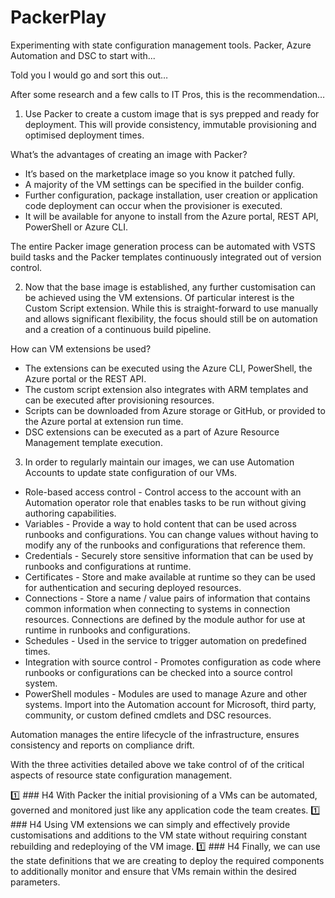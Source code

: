 # PackerPlay
Experimenting with state configuration management tools. Packer, Azure Automation and DSC to start with...

Told you I would go and sort this out…

After some research and a few calls to IT Pros, this is the recommendation…

1. Use Packer to create a custom image that is sys prepped and ready for deployment. This will provide consistency, immutable provisioning and optimised deployment times.

What’s the advantages of creating an image with Packer?

- It’s based on the marketplace image so you know it patched fully.
- A majority of the VM settings can be specified in the builder config.
- Further configuration, package installation, user creation or application code deployment can occur when the provisioner is executed. 
- It will be available for anyone to install from the Azure portal, REST API, PowerShell or Azure CLI.

The entire Packer image generation process can be automated with VSTS build tasks and the Packer templates continuously integrated out of version control. 

2.	Now that the base image is established, any further customisation can be achieved using the VM extensions. Of particular interest is the Custom Script extension. While this is straight-forward to use manually and allows significant flexibility, the focus should still be on automation and a creation of a continuous build pipeline.

How can VM extensions be used?

- The extensions can be executed using the Azure CLI, PowerShell, the Azure portal or the REST API.
- The custom script extension also integrates with ARM templates and can be executed after provisioning resources.
- Scripts can be downloaded from Azure storage or GitHub, or provided to the Azure portal at extension run time.
- DSC extensions can be executed as a part of Azure Resource Management template execution. 

3.	In order to regularly maintain our images, we can use Automation Accounts to update state configuration of our VMs.

- Role-based access control - Control access to the account with an Automation operator role that enables tasks to be run without giving authoring capabilities.
- Variables - Provide a way to hold content that can be used across runbooks and configurations. You can change values without having to modify any of the runbooks and configurations that reference them.
- Credentials - Securely store sensitive information that can be used by runbooks and configurations at runtime.
- Certificates - Store and make available at runtime so they can be used for authentication and securing deployed resources.
- Connections - Store a name / value pairs of information that contains common information when connecting to systems in connection resources. Connections are defined by the module author for use at runtime in runbooks and configurations.
- Schedules - Used in the service to trigger automation on predefined times.
- Integration with source control - Promotes configuration as code where runbooks or configurations can be checked into a source control system.
- PowerShell modules - Modules are used to manage Azure and other systems. Import into the Automation account for Microsoft, third party, community, or custom defined cmdlets and DSC resources.

Automation manages the entire lifecycle of the infrastructure, ensures consistency and reports on compliance drift.
 
With the three activities detailed above we take control of of the critical aspects of resource state configuration management.


:one: ### H4 With Packer the initial provisioning of a VMs can be automated, governed and monitored just like any application code the team creates.
:one: ### H4 Using VM extensions we can simply and effectively provide customisations and additions to the VM state without requiring constant rebuilding and redeploying of the VM image.
:one: ### H4 Finally, we can use the state definitions that we are creating to deploy the required components to additionally monitor and ensure that VMs remain within the desired parameters.
